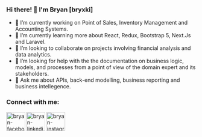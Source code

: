### Hi there! 👋 I'm Bryan [bryxki]

- 🔭 I’m currently working on Point of Sales, Inventory Management and Accounting Systems.
- 🌱 I’m currently learning more about React, Redux, Bootstrap 5, Next.Js and Laravel.
- 👯 I’m looking to collaborate on projects involving financial analysis and data analytics.
- 🤔 I’m looking for help with the the documentation on business logic, models, and processes from a point of view of the domain expert and its stakeholders.
- 💬 Ask me about APIs, back-end modelling, business reporting and business intellegence.

### Connect with me: 

[<img align="left" alt="bryan-facebook" width="50px" src="https://img.icons8.com/fluent/50/000000/facebook-new.png"/>](https://www.facebook.com/bryxki/)
[<img align="left" alt="bryan-linkedin" width="50px" src="https://img.icons8.com/color/50/000000/linkedin.png"/>](https://www.linkedin.com/in/bryan-babon-31813190/)
[<img align="left" alt="bryan-instagram" width="50px" src="https://img.icons8.com/fluent/50/000000/instagram-new.png"/>](https://www.instagram.com/bryxki/)
<br/>

